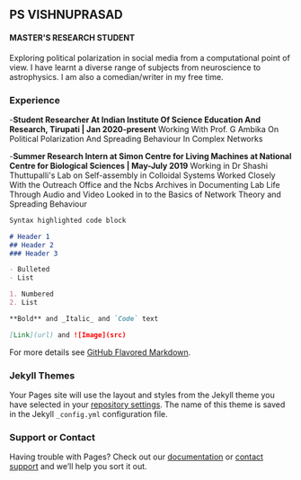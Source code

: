 ## PS VISHNUPRASAD
#### MASTER'S RESEARCH STUDENT

Exploring political polarization in social media from a computational point of view. I have learnt a diverse range of subjects from neuroscience to astrophysics.
I am also a comedian/writer in my free time.

### Experience

-**Student Researcher At Indian Institute Of Science
Education And Research, Tirupati | Jan 2020-present**
Working With Prof. G Ambika On Political
Polarization And Spreading Behaviour In Complex
Networks

-**Summer Research Intern at Simon Centre for
Living Machines at National Centre for
Biological Sciences | May-July 2019**
Working in Dr Shashi Thuttupalli's Lab on Self-assembly in Colloidal Systems
Worked Closely With the Outreach Office and the
Ncbs Archives in Documenting Lab Life Through
Audio and Video
Looked in to the Basics of Network Theory and
Spreading Behaviour

```markdown
Syntax highlighted code block

# Header 1
## Header 2
### Header 3

- Bulleted
- List

1. Numbered
2. List

**Bold** and _Italic_ and `Code` text

[Link](url) and ![Image](src)
```

For more details see [GitHub Flavored Markdown](https://guides.github.com/features/mastering-markdown/).

### Jekyll Themes

Your Pages site will use the layout and styles from the Jekyll theme you have selected in your [repository settings](https://github.com/psvp28/cv/settings). The name of this theme is saved in the Jekyll `_config.yml` configuration file.

### Support or Contact

Having trouble with Pages? Check out our [documentation](https://docs.github.com/categories/github-pages-basics/) or [contact support](https://github.com/contact) and we’ll help you sort it out.
